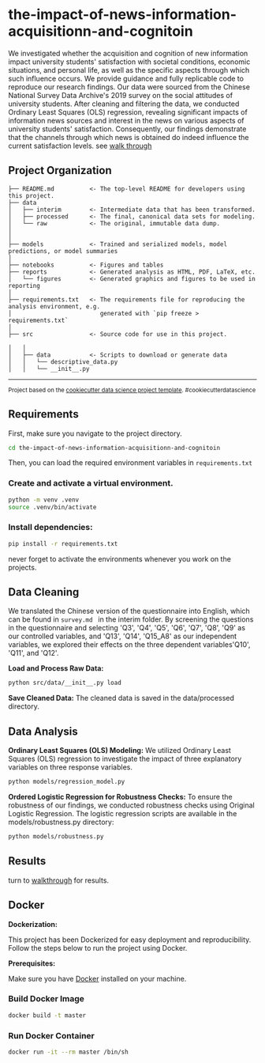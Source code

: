 the-impact-of-news-information-acquisitionn-and-cognitoin
==============================

We investigated whether the acquisition and cognition of new information impact university students' satisfaction with societal conditions, economic situations, and personal life, as well as the specific aspects through which such influence occurs. We provide guidance and fully replicable code to reproduce our research findings. Our data were sourced from the Chinese National Survey Data Archive's 2019 survey on the social attitudes of university students. After cleaning and filtering the data, we conducted Ordinary Least Squares (OLS) regression, revealing significant impacts of information news sources and interest in the news on various aspects of university students' satisfaction. Consequently, our findings demonstrate that the channels through which news is obtained do indeed influence the current satisfaction levels.
see [walk through](https://github.com/youchuanyi/the-Impact-of-News-Information-Acquisition-and-Cognition/blob/master/walkthrough.ipynb "walk through")

Project Organization
------------

    ├── README.md          <- The top-level README for developers using this project.
    ├── data
    │   ├── interim        <- Intermediate data that has been transformed.
    │   ├── processed      <- The final, canonical data sets for modeling.
    │   └── raw            <- The original, immutable data dump.
    │
    │
    ├── models             <- Trained and serialized models, model predictions, or model summaries
    │
    ├── notebooks          <- Figures and tables
    ├── reports            <- Generated analysis as HTML, PDF, LaTeX, etc.
    │   └── figures        <- Generated graphics and figures to be used in reporting
    │
    ├── requirements.txt   <- The requirements file for reproducing the analysis environment, e.g.
    │                         generated with `pip freeze > requirements.txt`
    │
    ├── src                <- Source code for use in this project.

    │   │
    │   ├── data           <- Scripts to download or generate data
    │   │   └── descriptive_data.py
    │   │   └── __init__.py
    



--------

<p><small>Project based on the <a target="_blank" href="https://drivendata.github.io/cookiecutter-data-science/">cookiecutter data science project template</a>. #cookiecutterdatascience</small></p>

Requirements
------------
First, make sure you navigate to the project directory.
```bash
cd the-impact-of-news-information-acquisitionn-and-cognitoin
```
Then, you can load the required environment variables in `requirements.txt` 
### Create and activate a virtual environment.
```bash
python -m venv .venv
source .venv/bin/activate
```
### Install dependencies:
```bash
pip install -r requirements.txt
```
never forget to activate the environments whenever you work on the projects.

Data Cleaning
------------
We translated the Chinese version of the questionnaire into English, which can be found in `survey.md ` in the interim folder. By screening the questions in the questionnaire and selecting 'Q3', 'Q4', 'Q5', 'Q6', 'Q7', 'Q8', 'Q9' as our controlled variables, and 'Q13', 'Q14', 'Q15_A8' as our independent variables, we explored their effects on the three dependent variables'Q10', 'Q11', and 'Q12'.

**Load and Process Raw Data:**
```bash
python src/data/__init__.py load
```
**Save Cleaned Data:**
The cleaned data is saved in the data/processed directory.

Data Analysis
------------

**Ordinary Least Squares (OLS) Modeling:**
We utilized Ordinary Least Squares (OLS) regression to investigate the impact of three explanatory variables on three response variables. 
```bash
python models/regression_model.py 
```
**Ordered Logistic Regression for Robustness Checks:**
To ensure the robustness of our findings, we conducted robustness checks using Original Logistic Regression. The logistic regression scripts are available in the models/robustness.py directory:
```bash
python models/robustness.py
```

Results
------------
turn to [walkthrough](./walkthrough.ipynb) for results.

Docker
------------

**Dockerization:**

This project has been Dockerized for easy deployment and reproducibility. Follow the steps below to run the project using Docker.

**Prerequisites:**

Make sure you have [Docker](https://www.docker.com/get-started) installed on your machine.

### Build Docker Image
```bash
docker build -t master
```
### Run Docker Container
```bash
docker run -it --rm master /bin/sh
```


